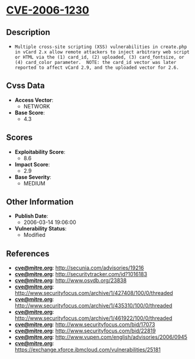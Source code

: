 
# [CVE-2006-1230](http://secunia.com/advisories/19216)

## Description

- `Multiple cross-site scripting (XSS) vulnerabilities in create.php in vCard 2.x allow remote attackers to inject arbitrary web script or HTML via the (1) card_id, (2) uploaded, (3) card_fontsize, or (4) card_color parameter.  NOTE: the card_id vector was later reported to affect vCard 2.9, and the uploaded vector for 2.6.`

## Cvss Data

- **Access Vector**:
  - NETWORK
- **Base Score**:
  - 4.3

## Scores

- **Exploitability Score**:
  - 8.6
- **Impact Score**:
  - 2.9
- **Base Severity**:
  - MEDIUM

## Other Information

- **Publish Date**:
  - 2006-03-14 19:06:00
- **Vulnerability Status**:
  - Modified

## References

- **cve@mitre.org**: http://secunia.com/advisories/19216
- **cve@mitre.org**: http://securitytracker.com/id?1016183
- **cve@mitre.org**: http://www.osvdb.org/23838
- **cve@mitre.org**: http://www.securityfocus.com/archive/1/427408/100/0/threaded
- **cve@mitre.org**: http://www.securityfocus.com/archive/1/435310/100/0/threaded
- **cve@mitre.org**: http://www.securityfocus.com/archive/1/461922/100/0/threaded
- **cve@mitre.org**: http://www.securityfocus.com/bid/17073
- **cve@mitre.org**: http://www.securityfocus.com/bid/22819
- **cve@mitre.org**: http://www.vupen.com/english/advisories/2006/0945
- **cve@mitre.org**: https://exchange.xforce.ibmcloud.com/vulnerabilities/25181
